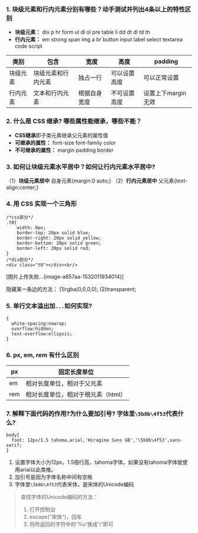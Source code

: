 ### 1\. 块级元素和行内元素分别有哪些？动手测试并列出4条以上的特性区别

*   **块级元素：**
    div p hr form ul dl ol pre table li dd dt dl td th
*   **行内元素：**
    em strong span img a br button input label select textarea code script

| 类别 | 包含 | 宽度 | 高度 | padding |
| --- | --- | --- | --- | --- |
| 块级元素 | 块级元素和行内元素 | 独占一行 | 可以设置高度 | 可以正常设置 |
| 行内元素 | 文本和行内元素 | 根据自身宽度 | 不可设置高度 | 设置上下margin无效 |

### 2\. 什么是 CSS 继承? 哪些属性能继承，哪些不能？

*   **CSS继承**即子类元素继承父元素的属性值
*   **可继承的属性：**
    font-size
    font-family
    color
*   **不可继承的属性：**
    margin
    padding
    border

### 3\. 如何让块级元素水平居中？如何让行内元素水平居中?

（1）**块级元素居中**
自身元素{margin:0 auto;}
（2）**行内元素居中**
父元素{text-align:center;}

### 4\. 用 CSS 实现一个三角形

```
/*css部分*/
.t0{
    width: 0px;
    border-top: 20px solid blue;
    border-right: 20px solid yellow;
    border-bottom: 20px solid green;
    border-left: 20px solid red;
}
/*div部分*/
<div class="t0"></div><br/>

```

[图片上传失败...(image-a657aa-1532011934014)]

隐藏某一条边的方法：
(1)rgba(0,0,0,0);
(2)transparent;

### 5\. 单行文本溢出加`...`如何实现?

```
{
  white-spacing:nowrap;
  overflow:hidden;
  text-overflow:ellipsis;
}

```

### 6\. px, em, rem 有什么区别

| px | 固定长度单位 |
| --- | --- |
| em | 相对长度单位，相对于父元素 |
| rem | 相对长度单位，相对于根元素（html） |

### 7\. 解释下面代码的作用?为什么要加引号? 字体里`\5b8b\4f53`代表什么?

```
body{
  font: 12px/1.5 tahoma,arial,'Hiragino Sans GB','\5b8b\4f53',sans-serif;
}

```

1.  设置字体大小为12px，1.5倍行高，tahoma字体，如果没有tahoma字体就使用arial以此类推。
2.  加引号是因为字体名称中间有空格
3.  字体里`\5b8b\4f53`代表宋体，是宋体的Unicode编码

> 查找字体的Unicode编码的方法：
> 
> 1.  打开控制台
> 2.  escape("宋体")，回车
> 3.  将所返回的字符中的'%u'换成'\“即可

